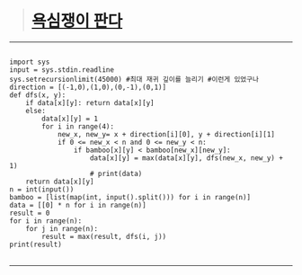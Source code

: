 > # [욕심쟁이 판다](https://www.acmicpc.net/problem/1937, "욕심쟁이 판다")
***
<pre>
<code>
import sys
input = sys.stdin.readline
sys.setrecursionlimit(45000) #최대 재귀 깊이를 늘리기 #이런게 있었구나
direction = [(-1,0),(1,0),(0,-1),(0,1)]
def dfs(x, y):
    if data[x][y]: return data[x][y]
    else:
        data[x][y] = 1
        for i in range(4):
            new_x, new_y= x + direction[i][0], y + direction[i][1]
            if 0 <= new_x < n and 0 <= new_y < n:
                if bamboo[x][y] < bamboo[new_x][new_y]:
                    data[x][y] = max(data[x][y], dfs(new_x, new_y) + 1)
                    # print(data)
    return data[x][y]
n = int(input())
bamboo = [list(map(int, input().split())) for i in range(n)]
data = [[0] * n for i in range(n)]
result = 0
for i in range(n):
    for j in range(n):
        result = max(result, dfs(i, j))
print(result)
</code>
</pre>
***   
